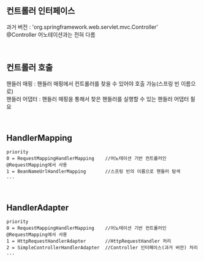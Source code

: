 ## 컨트롤러 인터페이스
과거 버전 : 'org.springframework.web.servlet.mvc.Controller'  
@Controller 어노테이션과는 전혀 다름  

<br>

## 컨트롤러 호출
핸들러 매핑 : 핸들러 매핑에서 컨트롤러를 찾을 수 있어야 호출 가능(스프링 빈 이름으로)  
핸들러 어댑터 : 핸들러 매핑을 통해서 찾은 핸들러를 실행할 수 있는 핸들러 어댑터 필요  

<br>

## HandlerMapping
````
priority
0 = RequestMappingHandlerMapping    //어노테이션 기반 컨트롤러인 @RequestMapping에서 사용
1 = BeanNameUrlHandlerMapping       //스프링 빈의 이름으로 핸들러 탐색
...
````

<br>

## HandlerAdapter
````
priority
0 = RequestMappingHandlerMapping    //어노테이션 기반 컨트롤러인 @RequestMapping에서 사용
1 = HttpRequestHandlerAdapter       //HttpRequestHandler 처리
2 = SimpleControllerHandlerAdapter  //Controller 인터페이스(과거 버전) 처리
...
````

<br>


